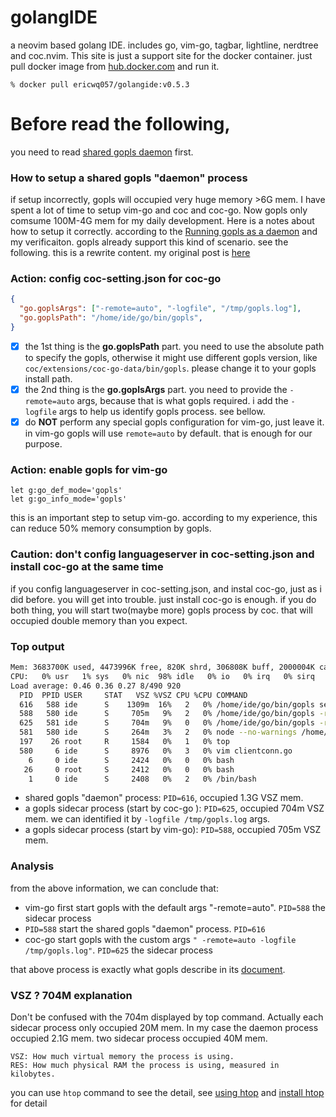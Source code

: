 # golangIDE

a neovim based golang IDE. includes go, vim-go, tagbar, lightline, nerdtree and coc.nvim. This site is just a support site for the docker container.
just pull docker image from [hub.docker.com](https://hub.docker.com/r/ericwq057/golangide) and run it. 
```
% docker pull ericwq057/golangide:v0.5.3
```

# Before read the following, 
you need to read [shared gopls daemon](shared-gopls-daemon.md) first. 

### How to setup a shared gopls "daemon" process
if setup incorrectly, gopls will occupied very huge memory >6G mem. I have spent a lot of time to setup vim-go and coc and coc-go. Now gopls  only comsume 100M-4G mem for my daily development. Here is a notes about how to setup it correctly. according to the [Running gopls as a daemon](https://github.com/golang/tools/blob/master/gopls/doc/daemon.md)  and my verificaiton. gopls already support this kind of scenario. see the following.
this is a rewrite content. my original post is [here](https://github.com/josa42/coc-go/issues/76#issuecomment-678752724)

### Action:  config coc-setting.json for coc-go
```json
{
  "go.goplsArgs": ["-remote=auto", "-logfile", "/tmp/gopls.log"],
  "go.goplsPath": "/home/ide/go/bin/gopls",
}
```
- [x] the 1st thing is the **go.goplsPath** part. you need to use the absolute path to specify the gopls, otherwise it might use different gopls version, like ```coc/extensions/coc-go-data/bin/gopls```. please change it to your gopls install path.
- [x] the 2nd thing is the **go.goplsArgs** part. you need to provide the ```-remote=auto``` args, because that is what gopls required. i add the ```-logfile``` args to help us identify gopls process. see bellow.
- [x] do **NOT** perform any special gopls configuration for vim-go, just leave it. in vim-go gopls will use ```remote=auto``` by default. that is enough for our purpose.

### Action:  enable gopls for vim-go
```vimscript
let g:go_def_mode='gopls'
let g:go_info_mode='gopls'
```
this is an important step to setup vim-go. according to my experience, this can reduce 50% memory consumption by gopls.

### Caution: don't config languageserver in coc-setting.json and install coc-go at the same time
if you config languageserver in coc-setting.json, and instal coc-go, just as i did before. you will get into trouble.  just install coc-go is enough. if you do both thing, you will start two(maybe more) gopls process by coc. that will occupied double memory than you expect.

### Top output 
```sh
Mem: 3683700K used, 4473996K free, 820K shrd, 306808K buff, 2000004K cached
CPU:   0% usr   1% sys   0% nic  98% idle   0% io   0% irq   0% sirq
Load average: 0.46 0.36 0.27 8/490 920
  PID  PPID USER     STAT   VSZ %VSZ CPU %CPU COMMAND
  616   588 ide      S    1309m  16%   2   0% /home/ide/go/bin/gopls serve -listen unix;/tmp/gopls-0285b6-daemon.shared -listen.timeout 1m0s
  588   580 ide      S     705m   9%   2   0% /home/ide/go/bin/gopls -remote=auto
  625   581 ide      S     704m   9%   0   0% /home/ide/go/bin/gopls -remote=auto -logfile /tmp/gopls.log
  581   580 ide      S     264m   3%   2   0% node --no-warnings /home/ide/.vim/pack/coc/start/coc.nvim-0.0.78/build/index.js
  197    26 root     R     1584   0%   1   0% top
  580     6 ide      S     8976   0%   3   0% vim clientconn.go
    6     0 ide      S     2424   0%   0   0% bash
   26     0 root     S     2412   0%   0   0% bash
    1     0 ide      S     2408   0%   2   0% /bin/bash
```
* shared gopls "daemon" process: ```PID=616```, occupied 1.3G VSZ mem.
* a gopls sidecar  process (start by coc-go ): ```PID=625```, occupied 704m VSZ mem. we can identified it by ```-logfile /tmp/gopls.log``` args.
* a gopls sidecar process (start by vim-go): ```PID=588```, occupied 705m VSZ mem.
### Analysis
from the above information, we can conclude that: 
* vim-go first start gopls with the default args "-remote=auto".  ```PID=588``` the sidecar process
* ```PID=588``` start the shared gopls "daemon" process. ```PID=616```
* coc-go start gopls with the custom args ```" -remote=auto -logfile /tmp/gopls.log"```. ```PID=625``` the sidecar process

that above process is exactly what gopls describe in its [document](https://github.com/golang/tools/blob/master/gopls/doc/daemon.md).

### VSZ ? 704M explanation
Don't be confused with the 704m displayed by top command.  Actually each sidecar process only occupied 20M mem. In my case the daemon process occupied 2.1G mem. two sidecar process occupied 40M mem.
```
VSZ: How much virtual memory the process is using.
RES: How much physical RAM the process is using, measured in kilobytes.
```
you can use ```htop``` command to see the detail, see [using htop](https://www.deonsworld.co.za/2012/12/20/understanding-and-using-htop-monitor-system-resources/#:~:text=RES%20stands%20for%20the%20resident,actually%20sharable%20memory%20or%20libraries.) and [install htop](https://www.cyberciti.biz/faq/install-htop-on-alpine-linux-using-apk/) for detail
